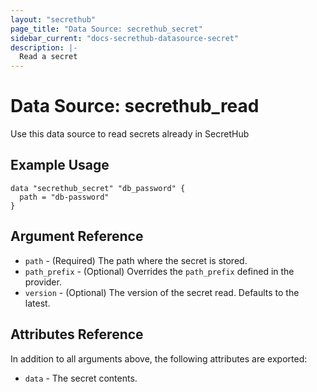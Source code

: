 ```yaml
---
layout: "secrethub"
page_title: "Data Source: secrethub_secret"
sidebar_current: "docs-secrethub-datasource-secret"
description: |-
  Read a secret
---
```


# Data Source: secrethub_read

Use this data source to read secrets already in SecretHub

## Example Usage

```hcl
data "secrethub_secret" "db_password" {
  path = "db-password"
}
```

## Argument Reference

* `path` - (Required) The path where the secret is stored.
* `path_prefix` - (Optional) Overrides the `path_prefix` defined in the provider.
* `version` - (Optional) The version of the secret read. Defaults to the latest.

## Attributes Reference

In addition to all arguments above, the following attributes are exported:

* `data` - The secret contents.

